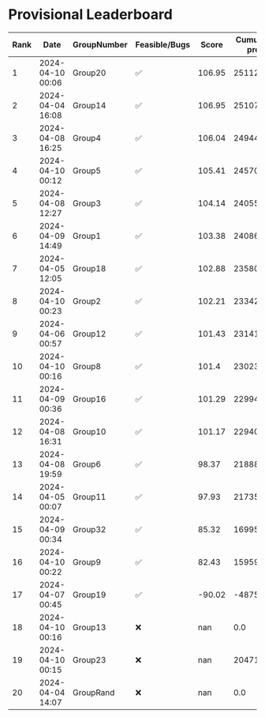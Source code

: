 # Provisional Leaderboard
| Rank | Date | GroupNumber | Feasible/Bugs | Score | Cumulative profit | Runtime |
| ------ | ------------ | ------------------- |-------------| ------- | ------- | ------- |
| 1 | 2024-04-10 00:06 | Group20 | ✅ | 106.95 | 251123.33 | 30.88s |
| 2 | 2024-04-04 16:08 | Group14 | ✅ | 106.95 | 251072.91 | 20.04s |
| 3 | 2024-04-08 16:25 | Group4 | ✅ | 106.04 | 249442.69 | 1301.96s |
| 4 | 2024-04-10 00:12 | Group5 | ✅ | 105.41 | 245708.41 | 291.83s |
| 5 | 2024-04-08 12:27 | Group3 | ✅ | 104.14 | 240558.72 | 28.93s |
| 6 | 2024-04-09 14:49 | Group1 | ✅ | 103.38 | 240865.57 | 38.25s |
| 7 | 2024-04-05 12:05 | Group18 | ✅ | 102.88 | 235806.0 | 1.47s |
| 8 | 2024-04-10 00:23 | Group2 | ✅ | 102.21 | 233420.16 | 83.53s |
| 9 | 2024-04-06 00:57 | Group12 | ✅ | 101.43 | 231415.87 | 758.08s |
| 10 | 2024-04-10 00:16 | Group8 | ✅ | 101.4 | 230238.51 | 1.36s |
| 11 | 2024-04-09 00:36 | Group16 | ✅ | 101.29 | 229944.81 | 80.62s |
| 12 | 2024-04-08 16:31 | Group10 | ✅ | 101.17 | 229400.05 | 1.15s |
| 13 | 2024-04-08 19:59 | Group6 | ✅ | 98.37 | 218880.98 | 0.46s |
| 14 | 2024-04-05 00:07 | Group11 | ✅ | 97.93 | 217356.89 | 85.21s |
| 15 | 2024-04-09 00:34 | Group32 | ✅ | 85.32 | 169959.24 | 4.27s |
| 16 | 2024-04-10 00:22 | Group9 | ✅ | 82.43 | 159599.64 | 342.65s |
| 17 | 2024-04-07 00:45 | Group19 | ✅ | -90.02 | -487554.39 | 5.88s |
| 18 | 2024-04-10 00:16 | Group13 | ❌ | nan | 0.0 | 3.69s |
| 19 | 2024-04-10 00:15 | Group23 | ❌ | nan | 204714.85 | 1.28s |
| 20 | 2024-04-04 14:07 | GroupRand | ❌ | nan | 0.0 | 0.0s |

